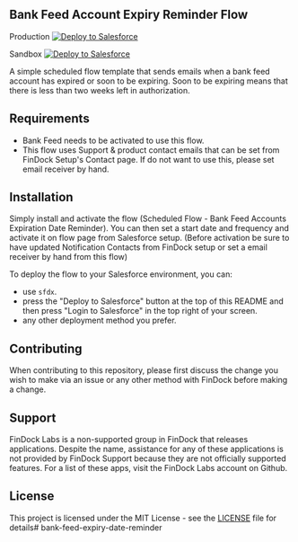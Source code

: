 ## Bank Feed Account Expiry Reminder Flow

Production
<a href="https://githubsfdeploy.herokuapp.com?owner=FinDockLabs&repo=bank-feed-expry-reminder&ref=main">
  <img alt="Deploy to Salesforce"
       src="https://raw.githubusercontent.com/afawcett/githubsfdeploy/master/deploy.png">
</a>


Sandbox
<a href="https://githubsfdeploy.herokuapp.com?owner=FinDockLabs&repo=bank-feed-expry-reminder&ref=main">
  <img alt="Deploy to Salesforce"
       src="https://raw.githubusercontent.com/afawcett/githubsfdeploy/master/deploy.png">
</a>


A simple scheduled flow template that sends emails when a bank feed account has expired or soon to be expiring. Soon to be expiring means that there is less than two weeks left in authorization.


## Requirements

- Bank Feed needs to be activated to use this flow.
- This flow uses Support & product contact emails that can be set from FinDock Setup's Contact page. If do not want to use this, please set email receiver by hand.


## Installation

Simply install and activate the flow (Scheduled Flow - Bank Feed Accounts Expiration Date Reminder). You can then set a start date and frequency and activate it on flow page from Salesforce setup. (Before activation be sure to have updated Notification Contacts from FinDock setup or set a email receiver by hand from this flow)

To deploy the flow to your Salesforce environment, you can:
- use `sfdx`.
- press the "Deploy to Salesforce" button at the top of this README and then press "Login to Salesforce" in the top right of your screen.
- any other deployment method you prefer.

## Contributing

When contributing to this repository, please first discuss the change you wish to make via an issue or any other method with FinDock before making a change.

## Support

FinDock Labs is a non-supported group in FinDock that releases applications. Despite the name, assistance for any of these applications is not provided by FinDock Support because they are not officially supported features. For a list of these apps, visit the FinDock Labs account on Github. 

## License

This project is licensed under the MIT License - see the [LICENSE](/LICENSE) file for details# bank-feed-expiry-date-reminder
